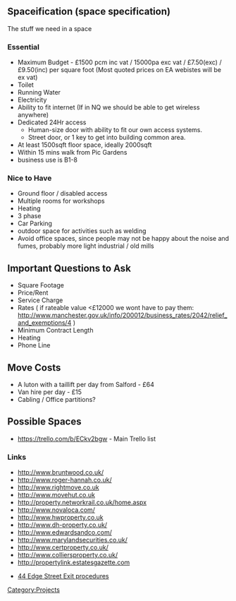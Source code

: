 Spaceification (space specification)
------------------------------------

The stuff we need in a space

### Essential

-   Maximum Budget - £1500 pcm inc vat / 15000pa exc vat / £7.50(exc) /
    £9.50(inc) per square foot (Most quoted prices on EA webistes will
    be ex vat)
-   Toilet
-   Running Water
-   Electricity
-   Ability to fit internet (If in NQ we should be able to get wireless
    anywhere)
-   Dedicated 24Hr access
    -   Human-size door with ability to fit our own access systems.
    -   Street door, or 1 key to get into building common area.
-   At least 1500sqft floor space, ideally 2000sqft
-   Within 15 mins walk from Pic Gardens
-   business use is B1-8

### Nice to Have

-   Ground floor / disabled access
-   Multiple rooms for workshops
-   Heating
-   3 phase
-   Car Parking
-   outdoor space for activities such as welding
-   Avoid office spaces, since people may not be happy about the noise
    and fumes, probably more light industrial / old mills

Important Questions to Ask
--------------------------

-   Square Footage
-   Price/Rent
-   Service Charge
-   Rates ( if rateable value &lt;£12000 we wont have to pay them:
    <http://www.manchester.gov.uk/info/200012/business_rates/2042/relief_and_exemptions/4>
    )
-   Minimum Contract Length
-   Heating
-   Phone Line

Move Costs
----------

-   A luton with a taillift per day from Salford - £64
-   Van hire per day - £15
-   Cabling / Office partitions?

Possible Spaces
---------------

-   <https://trello.com/b/ECkv2bgw> - Main Trello list

### Links

-   <http://www.bruntwood.co.uk/>
-   <http://www.roger-hannah.co.uk/>
-   <http://www.rightmove.co.uk>
-   <http://www.movehut.co.uk>
-   <http://property.networkrail.co.uk/home.aspx>
-   <http://www.novaloca.com/>
-   <http://www.hwproperty.co.uk>
-   <http://www.dh-property.co.uk/>
-   <http://www.edwardsandco.com/>
-   <http://www.marylandsecurities.co.uk/>
-   <http://www.certproperty.co.uk/>
-   <http://www.colliersproperty.co.uk/>
-   <http://propertylink.estatesgazette.com>

<!-- -->

-   [44 Edge Street Exit
    procedures](44_Edge_Street_Exit_procedures "wikilink")

[Category:Projects](Category:Projects "wikilink")